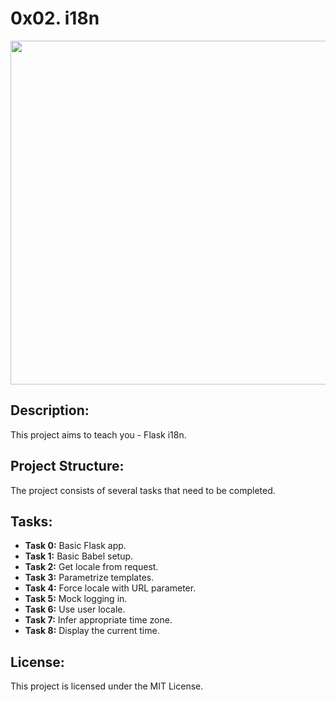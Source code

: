#  0x02. i18n

<p align="center"> <img src="https://miro.medium.com/v2/resize:fit:1000/0*pBSHS93RLuEqSXSr.png" width="550" higth="550">

## Description:

This project aims to teach you - Flask i18n.

## Project Structure:

The project consists of several tasks that need to be completed.

## Tasks:

- **Task 0:** Basic Flask app.
- **Task 1:** Basic Babel setup.
- **Task 2:** Get locale from request.
- **Task 3:** Parametrize templates.
- **Task 4:** Force locale with URL parameter.
- **Task 5:** Mock logging in.
- **Task 6:** Use user locale.
- **Task 7:** Infer appropriate time zone.
- **Task 8:** Display the current time.


## License:

This project is licensed under the MIT License.

